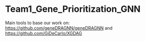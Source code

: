# Team1_Gene_Prioritization_GNN

Main tools to base our work on: https://github.com/geneDRAGNN/geneDRAGNN and https://github.com/GiDeCarlo/XGDAG 
